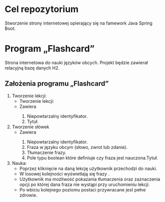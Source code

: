 # Cel repozytorium
Stworzenie strony internetowej opierający się na famework Java Spring Boot.

# Program „Flashcard”
Strona internetowa do nauki języków obcych. Projekt będzie zawierał relacyjną bazę danych H2. 


## Założenia programu „Flashcard”
<ol>
  <li>Tworzenie lekcji:
    <ul>
      <li>Tworzenie lekcji:</li>
      <li>Zawiera</li>
        <ol>
          <li>Niepowtarzalny identyfikator.</li>
          <li>Tytuł.</li>
        </ol>
   </ul>
  </li>
  <li>Tworzenie słówek
    <ul>
      <li>Zawiera</li>
        <ol>
          <li>Niepowtarzalny identyfikator.</li>
          <li>Fraza w języku obcym (słowo, zwrot lub zdanie).</li>
         <li>Tłumaczenie frazy.</li>
         <li>Pole typu boolean które definiuje czy fraza jest nauczona.Tytuł.</li>
        </ol>
   </ul>
  </li>
  <li>Nauka:
    <ul>
      <li>Poprzez kliknięcie na daną lekcję użytkownik przechodzi do nauki.</li>
      <li>W losowej kolejności wyświetlają się frazy .</li>
      <li>Użytkownik ma możliwość pokazania tłumaczenia oraz zaznaczenia opcji po której dana fraza nie wystąpi przy uruchomieniu lekcji.</li>
      <li>Po wbiciu kolejnego poziomu postaci przywracane jest pełne zdrowie.</li>
<ol>
